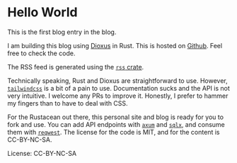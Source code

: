# Hello World

This is the first blog entry in the blog.

I am building this blog using [Dioxus](https://dioxuslabs.com) in Rust.
This is hosted on [Github](https://github.com/realeinherjar/old-site).
Feel free to check the code.

The RSS feed is generated using the [`rss` crate](https://github.com/rust-syndication/rss).

Technically speaking, Rust and Dioxus are straightforward to use.
However, [`tailwindcss`](https://tailwindcss.com/) is a bit of a pain to use.
Documentation sucks and the API is not very intuitive.
I welcome any PRs to improve it.
Honestly, I prefer to hammer my fingers than to have to deal with CSS.

For the Rustacean out there,
this personal site and blog is ready for you to fork and use.
You can add API endpoints with [`axum`](https://github.com/tokio-rs/axum) and [`sqlx`](https://github.com/jmoiron/sqlx),
and consume them with [`reqwest`](https://github.com/seanmonstar/reqwest).
The license for the code is MIT, and for the content is CC-BY-NC-SA.

License: CC-BY-NC-SA
